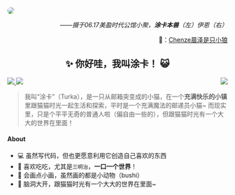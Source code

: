 <a href="https://www.bilibili.com/video/BV1NP411q7k3" target="_blank">
    <img style="border-radius: 15px;" src="https://upload-cdn.turka.cn/turka-cn-data/20230617203957.jpg?imageMogr2/rquality/50/crop/1280x720/gravity/center" />
</a>

<p align="right"><i>——摄于06.17美盈时代公馆小聚，<b>涂卡本兽</b>（左）伊恩（右）</i></p>
<p align="right">📸：<a href="https://space.bilibili.com/470985734" target="_blank">Chenze晨泽是只小狼</a></p>

<h2 align="center">✨ 你好哇，我叫涂卡！ 😺</h2>

<a href="https://turka.cn">
    <img src="https://img.shields.io/badge/涂卡手账-turka.cn-7ccefe?style=for-the-badge" />
</a>

<a href="https://space.bilibili.com/179467753">
    <img src="https://img.shields.io/badge/Bilibili-涂卡--Turka-fc8bab?style=for-the-badge" />
</a>

<img align="right" src="https://github-readme-stats.vercel.app/api/top-langs?username=turka-cn&hide_title=true&hide_border=true&langs_count=6&card_width=280" />

> 我叫“涂卡”（Turka），是一只从邮箱突变成的小猫，在一个**充满快乐的小镇**里跟猫猫时光一起生活和探索，平时是一个充满魔法的邮递员小猫~
> 而现实里，只是个平平无奇的普通人啦（偏自由一些的），但跟猫猫时光有一个大大的世界在里面！

#### About
- 💻 虽然写代码，但也更愿意利用它创造自己喜欢的东西
- 🥪 喜欢吃吃，尤其是`三明治`，**一口一个世界**！
- 🎨 会画点小画，虽然画的都是小动物（bushi）
- 🌌 脑洞大开，跟猫猫时光有一个大大的世界在里面~
